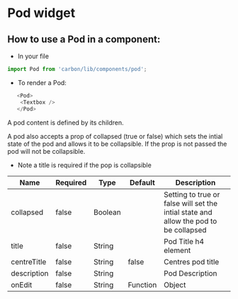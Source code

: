 # Pod widget

## How to use a Pod in a component:

* In your file

```javascript
import Pod from 'carbon/lib/components/pod';
```

*  To render a Pod:

```javascript
   <Pod>
    <Textbox />
   </Pod>
```

A pod content is defined by its children.

A pod also accepts a prop of collapsed (true or false) which sets the intial state of the pod and allows it
to be collapsible. If the prop is not passed the pod will not be collapsible.

* Note a title is required if the pop is collapsible


| Name          | Required    | Type           | Default       | Description   |
| ------------- | ----------- | -------------  | ------------- | ------------- |
| collapsed     | false       | Boolean        |               | Setting to true or false will set the intial state and allow the pod to be collapsed
| title         | false       | String         |               | Pod Title h4 element |
| centreTitle   | false       | String         | false         | Centres pod title    |
| description   | false       | String         |               | Pod Description |
| onEdit        | false       | String | Function | Object       |               | Adds an edit link to the Pod |


